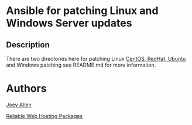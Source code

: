 # Ansible for patching Linux and Windows Server updates

## Description

There are two directories here for patching Linux [CentOS, RedHat, Ubuntu](https://github.com/allen-joey/ansible-patching/tree/main/linux-patching) and Windows patching see README.md for more information.

# Authors


[Joey Allen](https://www.linkedin.com/in/joey-allen)

[Reliable Web Hosting Packages](https://cloudhosting.comptek.systems)